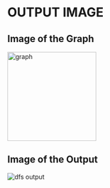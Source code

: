 # OUTPUT IMAGE

<p>
  <h2>Image of the Graph</h2>
  <img src="https://github.com/priyankarkoley/DAA/assets/103280360/1b68c425-6d3f-4433-b4cf-d8559cb4cfe4" alt="graph" width="200"/>

  <h2>Image of the Output</h2>
  <img src="https://github.com/priyankarkoley/DAA/assets/103280360/853d0bda-a4e9-4ad6-bdcc-aea6e7ddd9c1" alt="dfs output"/>
</p>

